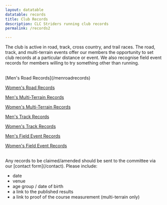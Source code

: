 ```yaml
---
layout: datatable
datatable: records
title: Club Records
description: CLC Striders running club records
permalink: /records2

---
```


The club is active in road, track, cross country, and trail races. The road, track, and multi-terrain events offer our members the opportunity to set club records at a particular distance or event. We also recognise field event records for members willing to try something other than running.

<br>
[Men's Road Records](/menroadrecords)

[Women's Road Records](/womenroadrecords)

[Men's Multi-Terrain Records](/menmultirecords)

[Women's Multi-Terrain Records](/womenmultirecords)

[Men's Track Records](/mentrackrecords)

[Women's Track Records](/womentrackrecords)

[Men's Field Event Records](/menfieldrecords)

[Women's Field Event Records](/womenfieldrecords)

<br>
Any records to be claimed/amended should be sent to the committee via our [contact form](/contact). Please include:

- date
- venue
- age group / date of birth
- a link to the published results
- a link to proof of the course measurement (multi-terrain only)
